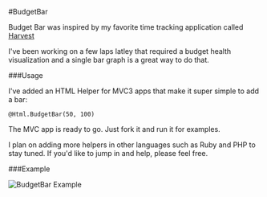 #BudgetBar

Budget Bar was inspired by my favorite time tracking application called [Harvest](http://www.getharvest.com)

I've been working on a few laps latley that required a budget health visualization and a single bar graph is a great way to do that.

###Usage

I've added an HTML Helper for MVC3 apps that make it super simple to add a bar:

    @Html.BudgetBar(50, 100)

The MVC app is ready to go. Just fork it and run it for examples.

I plan on adding more helpers in other languages such as Ruby and PHP to stay tuned. If you'd like to jump in and help, please feel free.

###Example

![BudgetBar Example](http://assets.coovtech.com/budgetbarexamples.PNG)